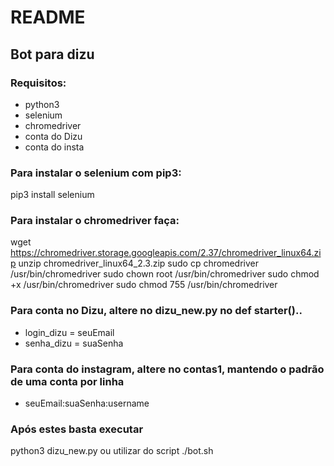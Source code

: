 # README
## Bot para dizu

### Requisitos:
*  python3
*  selenium 
*  chromedriver
*  conta do Dizu
*  conta do insta

### Para instalar o selenium com pip3:
pip3 install selenium

### Para instalar o chromedriver faça:
wget https://chromedriver.storage.googleapis.com/2.37/chromedriver_linux64.zip
unzip chromedriver_linux64_2.3.zip
sudo cp chromedriver /usr/bin/chromedriver
sudo chown root /usr/bin/chromedriver
sudo chmod +x /usr/bin/chromedriver
sudo chmod 755 /usr/bin/chromedriver

### Para conta no Dizu, altere no dizu_new.py no def starter()..
* login_dizu = seuEmail
*  senha_dizu = suaSenha

### Para conta do instagram, altere no contas1, mantendo o padrão de uma conta por linha
* seuEmail:suaSenha:username

### Após estes basta executar
python3 dizu_new.py
ou utilizar do script
./bot.sh
